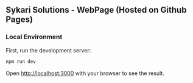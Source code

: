 ## Sykari Solutions - WebPage (Hosted on Github Pages)

### Local Environment

First, run the development server:

```bash
npm run dev
```

Open [http://localhost:3000](http://localhost:3000) with your browser to see the result.
